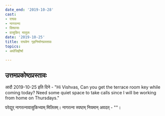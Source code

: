 ```yaml
---
date_end: '2019-10-28'
cast:
- राघवः
- नागरत्ना
- विश्वासः
- वासुकिर् मातुलः
date: '2019-10-25'
title: राघवेण गृहनिर्माणप्रस्तावः
topics:
- अर्थजिहीर्षा

---
```


## उत्तमप्रकोष्ठप्रस्तावः
आदौ 2019-10-25 इति दिने - "Hi Vishvas, Can you get the terrace room key while coming today? Need some quiet space to take calls since I will be working from home on Thursdays."

परेद्युर् नागरत्नावासुकिभ्याम् मिलितम्। नागरत्ना स्पष्टम् नियमान् अवदत् - ""।
